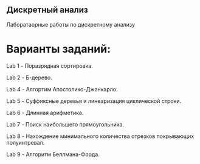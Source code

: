 ## Дискретный анализ
Лаборатаорные работы по дискретному анализу
# Варианты заданий:
Lab 1 - Поразрядная сортировка.

Lab 2 - Б-дерево.

Lab 4 - Алгортим Апостолико-Джанкарло.

Lab 5 - Суффиксные деревья и линеаризация циклической строки.

Lab 6 - Длинная арифметика.

Lab 7 - Поиск наибольшего прямоугольника.

Lab 8 - Нахождение минимального количества отрезков покрывающих полуинтревал.

Lab 9 - Алгоритм Беллмана-Форда.
